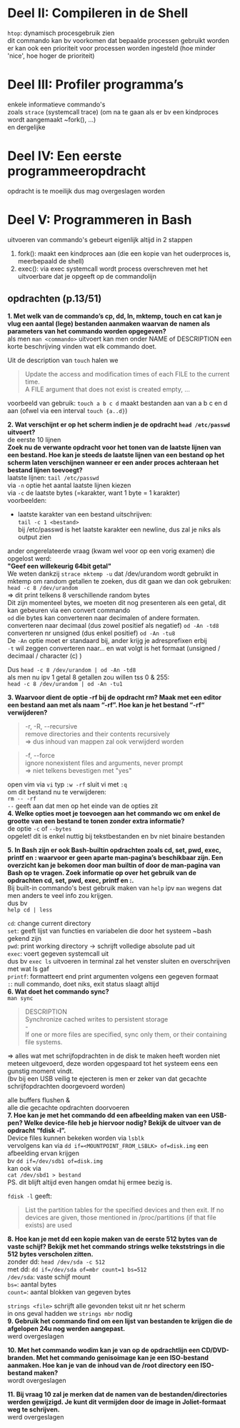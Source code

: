 # Deel II: Compileren in de Shell

`htop`: dynamisch procesgebruik zien  
dit commando kan bv voorkomen dat bepaalde processen gebruikt worden  
er kan ook een prioriteit voor processen worden ingesteld (hoe minder 'nice', hoe hoger de prioriteit)


# Deel III: Profiler programma’s
enkele informatieve commando's  
zoals `strace` (systemcall trace) (om na te gaan als er bv een kindproces wordt aangemaakt ~fork(), ...)  
en dergelijke
 
# Deel IV: Een eerste programmeeropdracht
opdracht is te moeilijk dus mag overgeslagen worden

# Deel V: Programmeren in Bash

uitvoeren van commando's gebeurt eigenlijk altijd in 2 stappen  
1. fork(): maakt een kindproces aan (die een kopie van het ouderproces is, meerbepaald de shell)  
2. exec(): via exec systemcall wordt process overschreven met het uitvoerbare dat je opgeeft op de commandolijn

## opdrachten (p.13/51)
**1. Met welk van de commando’s cp, dd, ln, mktemp, touch en cat kan je vlug een aantal (lege) bestanden aanmaken waarvan de namen als parameters van het commando worden opgegeven?**  
als men `man <commando>` uitvoert kan men onder NAME of DESCRIPTION een korte beschrijving vinden wat elk commando doet.  

Uit de description van `touch` halen we  
> Update  the  access  and modification times of each FILE to the current time.  
A FILE argument that does not exist is created empty, ...  

voorbeeld van gebruik: `touch a b c d` maakt bestanden aan van a b c en d aan (ofwel via een interval `touch {a..d}`)  

**2. Wat verschijnt er op het scherm indien je de opdracht `head /etc/passwd` uitvoert?**  
de eerste 10 lijnen  
**Zoek nu de verwante opdracht voor het tonen van de laatste lijnen van een bestand. Hoe kan je steeds de laatste lijnen van een bestand op het scherm laten verschijnen wanneer er een ander proces achteraan het bestand lijnen toevoegt?**  
laatste lijnen: `tail /etc/passwd`  
via `-n` optie het aantal laatste lijnen kiezen  
via `-c` de laatste bytes (=karakter, want 1 byte = 1 karakter)  
voorbeelden:  
- laatste karakter van een bestand uitschrijven:  
    `tail -c 1 <bestand>`  
    bij /etc/passwd is het laatste karakter een newline, dus zal je niks als output zien  

ander ongerelateerde vraag (kwam wel voor op een vorig examen) die opgelost werd:  
**"Geef een willekeurig 64bit getal"**  
We weten dankzij `strace mktemp -u` dat /dev/urandom wordt gebruikt in mktemp om random getallen te zoeken, dus dit gaan we dan ook gebruiken:  
`head -c 8 /dev/urandom`  
=> dit print telkens 8 verschillende random bytes  
Dit zijn momenteel bytes, we moeten dit nog presenteren als een getal, dit kan gebeuren via een convert commando  
`od` die bytes kan converteren naar decimalen of andere formaten.  
converteren naar decimaal  (dus zowel positief als negatief) `od -An -td8`  
converteren nr unsigned (dus enkel positief) `od -An -tu8`  
De `-An` optie moet er standaard bij, ander krijg je adresprefixen erbij  
`-t` wil zeggen converteren naar... en wat volgt is het formaat (unsigned / decimaal / character (c) )  

Dus `head -c 8 /dev/urandom | od -An -td8`  
als men nu ipv 1 getal 8 getallen zou willen tss 0 & 255:  
`head -c 8 /dev/urandom | od -An -tu1`  


**3. Waarvoor dient de optie -rf bij de opdracht rm? Maak met een editor een bestand aan met als naam “-rf”. Hoe kan je het bestand “-rf“ verwijderen?**  
> -r, -R, --recursive  
              remove directories and their contents recursively  
=> dus inhoud van mappen zal ook verwijderd worden  

> -f, --force  
              ignore nonexistent files and arguments, never prompt  
=> niet telkens bevestigen met "yes"  

open vim via `vi` typ `:w -rf` sluit vi met `:q`  
om dit bestand nu te verwijderen:  
`rm -- -rf`  
`--` geeft aan dat men op het einde van de opties zit  
**4. Welke opties moet je toevoegen aan het commando wc om enkel de grootte van een bestand te tonen zonder extra informatie?**  
de optie `-c` of `--bytes`  
opgelet! dit is enkel nuttig bij tekstbestanden en bv niet binaire bestanden  

**5. In Bash zijn er ook Bash-builtin opdrachten zoals cd, set, pwd, exec, printf en : waarvoor er geen aparte man-pagina’s beschikbaar zijn. Een overzicht kan je bekomen door man builtin of door de man-pagina van Bash op te vragen. Zoek informatie op over het gebruik van de opdrachten cd, set, pwd, exec, printf en :.**  
Bij built-in commando's best gebruik maken van `help` ipv `man` wegens dat men anders te veel info zou krijgen.  
dus bv  
`help cd | less`  

`cd`: change current directory  
`set`: geeft lijst van functies en variabelen die door het systeem ~bash gekend zijn  
`pwd`: print working directory -> schrijft volledige absolute pad uit  
`exec`: voert gegeven systemcall uit  
    dus bv `exec ls` uitvoeren in terminal zal het venster sluiten en overschrijven met wat ls gaf  
`printf`: formatteert end print argumenten volgens een gegeven formaat  
`:`: null commando, doet niks, exit status slaagt altijd  
**6. Wat doet het commando sync?**  
`man sync`  
> DESCRIPTION  
       Synchronize cached writes to persistent storage  
       -  
       If one or more files are specified, sync only them, or their containing
       file systems.  

=> alles wat met schrijfopdrachten in de disk te maken heeft worden niet meteen uitgevoerd, deze worden opgespaard tot het systeem eens een gunstig moment vindt.  
(bv bij een USB veilig te ejecteren is men er zeker van dat gecachte schrijfopdrachten doorgevoerd worden)  

alle buffers flushen &  
alle die gecachte opdrachten doorvoeren  
**7. Hoe kan je met het commando dd een afbeelding maken van een USB-pen? Welke device-file heb je hiervoor nodig? Bekijk de uitvoer van de opdracht “fdisk -l”.**  
Device files kunnen bekeken worden via `lsblk`  
vervolgens kan via `dd if=<MOUNTPOINT_FROM_LSBLK> of=disk.img` een afbeelding ervan krijgen  
bv `dd if=/dev/sdb1 of=disk.img`  
kan ook via  
`cat /dev/sbd1 > bestand`  
PS. dit blijft altijd even hangen omdat hij ermee bezig is.  

`fdisk -l` geeft:  
> List  the  partition  tables  for the specified devices and then exit.  If no devices are given, those mentioned in /proc/partitions (if that file exists) are used

**8. Hoe kan je met dd een kopie maken van de eerste 512 bytes van de vaste schijf? Bekijk met het commando strings welke tekststrings in die 512 bytes verscholen zitten.**  
zonder dd: `head /dev/sda -c 512`  
met dd: `dd if=/dev/sda of=mbr count=1 bs=512`  
`/dev/sda`: vaste schijf mount  
`bs=`: aantal bytes  
`count=`: aantal blokken van gegeven bytes  

`strings <file>` schrijft alle gevonden tekst uit nr het scherm  
in ons geval hadden we `strings mbr` nodig  
**9. Gebruik het commando find om een lijst van bestanden te krijgen die de afgelopen 24u nog werden aangepast.**  
werd overgeslagen  

**10. Met het commando wodim kan je van op de opdrachtlijn een CD/DVD-branden. Met het commando genisoimage kan je een ISO-bestand aanmaken. Hoe kan je van de inhoud van de /root directory een ISO-bestand maken?**  
wordt overgeslagen  

**11. Bij vraag 10 zal je merken dat de namen van de bestanden/directories werden gewijzigd. Je kunt dit vermijden door de image in Joliet-formaat weg te schrijven.**  
werd overgeslagen